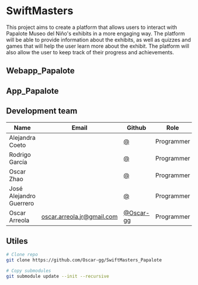 # SwiftMasters

This project aims to create a platform that allows users to interact with Papalote Museo del Niño's exhibits in a more engaging way. The platform will be able to provide information about the exhibits, as well as quizzes and games that will help the user learn more about the exhibit. The platform will also allow the user to keep track of their progress and achievements.

## Webapp_Papalote

## App_Papalote

## Development team

| Name                    | Email                                                               | Github                                                       | Role      |
| ----------------------- | ------------------------------------------------------------------- | ------------------------------------------------------------ | --------- |
| Alejandra Coeto | [](mailto:) | [@](https://github.com/) | Programmer |
| Rodrigo García | [](mailto:) | [@](https://github.com/) | Programmer |
| Oscar Zhao | [](mailto:oscarzhaoxu@gmail.com) | [@](https://github.com/Oscar21122) | Programmer |
| José Alejandro Guerrero | [](mailto:) | [@](https://github.com/) | Programmer |
| Oscar Arreola | [oscar.arreola.jr@gmail.com](mailto:oscar.arreola.jr@gmail.com) | [@Oscar-gg](https://github.com/Oscar-gg) | Programmer |

## Utiles

```bash
# Clone repo
git clone https://github.com/Oscar-gg/SwiftMasters_Papalote

# Copy submodules
git submodule update --init --recursive
```
